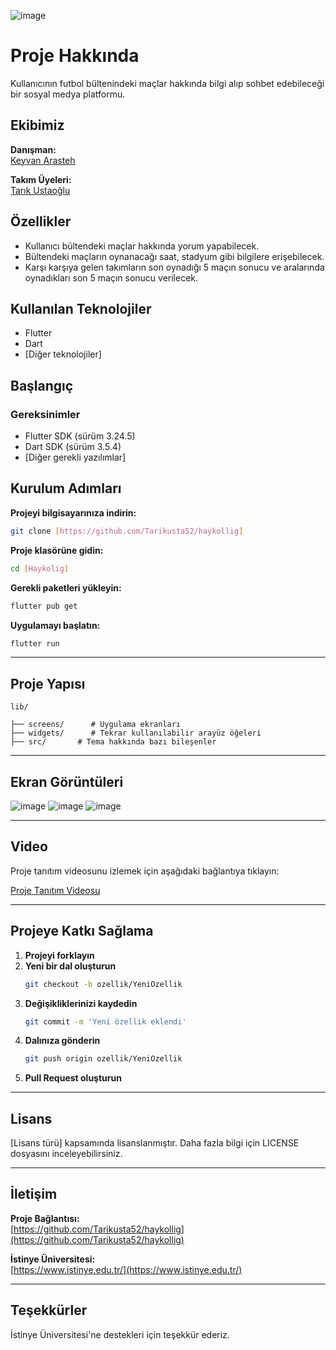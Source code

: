 ![image](https://github.com/user-attachments/assets/35cd3959-0919-407c-8bd9-dcb5f0efec71)

# Proje Hakkında

Kullanıcının futbol bültenindeki maçlar hakkında bilgi alıp sohbet edebileceği bir sosyal medya platformu.

## Ekibimiz

**Danışman:**  
[Keyvan Arasteh](https://github.com/keyvanarasteh)

**Takım Üyeleri:**  
[Tarık Ustaoğlu](https://github.com/Tarikusta52)

## Özellikler

- Kullanıcı bültendeki maçlar hakkında yorum yapabilecek.  
- Bültendeki maçların oynanacağı saat, stadyum gibi bilgilere erişebilecek.  
- Karşı karşıya gelen takımların son oynadığı 5 maçın sonucu ve aralarında oynadıkları son 5 maçın sonucu verilecek.  

## Kullanılan Teknolojiler

- Flutter  
- Dart  
- [Diğer teknolojiler]  

## Başlangıç

### Gereksinimler

- Flutter SDK (sürüm 3.24.5)  
- Dart SDK (sürüm 3.5.4)  
- [Diğer gerekli yazılımlar]  


## Kurulum Adımları

**Projeyi bilgisayarınıza indirin:**

```bash
git clone [https://github.com/Tarikusta52/haykollig]
```

**Proje klasörüne gidin:**

```bash
cd [Haykolig]
```

**Gerekli paketleri yükleyin:**

```bash
flutter pub get
```

**Uygulamayı başlatın:**

```bash
flutter run
```

---

## Proje Yapısı

```
lib/

├── screens/      # Uygulama ekranları
├── widgets/      # Tekrar kullanılabilir arayüz öğeleri
├── src/       # Tema hakkında bazı bileşenler

```

---

## Ekran Görüntüleri
![image](https://github.com/user-attachments/assets/b68d79cb-3689-4bf1-a62d-4dc4a5906a56)
![image](https://github.com/user-attachments/assets/3781b58a-e76a-428c-901a-40c112a0114e)
![image](https://github.com/user-attachments/assets/d86ea448-a14e-4856-b262-4bbfc3937783)

---

## Video

Proje tanıtım videosunu izlemek için aşağıdaki bağlantıya tıklayın:

[Proje Tanıtım Videosu](https://www.youtube.com/watch?v=UyMuOyBrgTA)


---

## Projeye Katkı Sağlama

1. **Projeyi forklayın**  
2. **Yeni bir dal oluşturun**  
   ```bash
   git checkout -b ozellik/YeniOzellik
   ```
3. **Değişikliklerinizi kaydedin**  
   ```bash
   git commit -m 'Yeni özellik eklendi'
   ```
4. **Dalınıza gönderin**  
   ```bash
   git push origin ozellik/YeniOzellik
   ```
5. **Pull Request oluşturun**

---

## Lisans

[Lisans türü] kapsamında lisanslanmıştır. Daha fazla bilgi için LICENSE dosyasını inceleyebilirsiniz.

---

## İletişim

**Proje Bağlantısı:**  
[https://github.com/Tarikusta52/haykollig](https://github.com/Tarikusta52/haykollig)

**İstinye Üniversitesi:**  
[https://www.istinye.edu.tr/](https://www.istinye.edu.tr/)

---

## Teşekkürler

İstinye Üniversitesi'ne destekleri için teşekkür ederiz.
